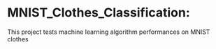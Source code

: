 # MNIST_Clothes_Classification: 
This project tests machine learning algorithm performances on MNIST clothes
